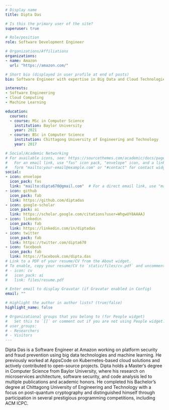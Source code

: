 ```yaml
---
# Display name
title: Dipta Das

# Is this the primary user of the site?
superuser: true

# Role/position
role: Software Development Engineer

# Organizations/Affiliations
organizations:
- name: Amazon
  url: "https://amazon.com/"

# Short bio (displayed in user profile at end of posts)
bio: Software Engineer with expertise in Big Data and Cloud Technologies.

interests:
- Software Engineering
- Cloud Computing
- Machine Learning

education:
  courses:
  - course: MSc in Computer Science
    institution: Baylor University
    year: 2021
  - course: BSc in Computer Science
    institution: Chittagong University of Engineering and Technology
    year: 2017

# Social/Academic Networking
# For available icons, see: https://sourcethemes.com/academic/docs/page-builder/#icons
#   For an email link, use "fas" icon pack, "envelope" icon, and a link in the
#   form "mailto:your-email@example.com" or "#contact" for contact widget.
social:
- icon: envelope
  icon_pack: fas
  link: "mailto:dipta670@gmail.com"  # For a direct email link, use "mailto:test@example.org".
- icon: github
  icon_pack: fab
  link: https://github.com/diptadas
- icon: google-scholar
  icon_pack: ai
  link: https://scholar.google.com/citations?user=WhgwUY8AAAAJ
- icon: linkedin
  icon_pack: fab
  link: https://linkedin.com/in/diptadas
- icon: twitter
  icon_pack: fab
  link: https://twitter.com/dipta670
- icon: facebook
  icon_pack: fab
  link: https://facebook.com/dipta.das
# Link to a PDF of your resume/CV from the About widget.
# To enable, copy your resume/CV to `static/files/cv.pdf` and uncomment the lines below.
# - icon: cv
#   icon_pack: ai
#   link: files/resume.pdf

# Enter email to display Gravatar (if Gravatar enabled in Config)
email: ""

# Highlight the author in author lists? (true/false)
highlight_name: false

# Organizational groups that you belong to (for People widget)
#   Set this to `[]` or comment out if you are not using People widget.
# user_groups:
# - Researchers
# - Visitors
---
```


Dipta Das is a Software Engineer at Amazon working on platform security and fraud prevention using big data technologies and machine learning. He previously worked at AppsCode on Kubernetes-based cloud solutions and actively contributed to open-source projects. Dipta holds a Master’s degree in Computer Science from Baylor University, where his research on microservices architecture, software security, and code analysis led to multiple publications and academic honors. He completed his Bachelor’s degree at Chittagong University of Engineering and Technology with a focus on post-quantum cryptography and distinguished himself through participation in several prestigious programming competitions, including ACM ICPC.
